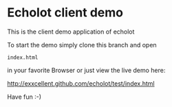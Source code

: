 Echolot client demo
===
This is the client demo application of echolot

To start the demo simply clone this branch and open

    index.html
    
in your favorite Browser or just view the live demo here:

http://exxcellent.github.com/echolot/test/index.html

Have fun :-)
